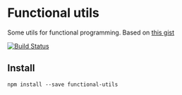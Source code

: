 # Functional utils

Some utils for functional programming. Based on [this gist](https://gist.github.com/bendc/9b05735dfa6966859025)


[![Build Status](https://travis-ci.org/koluch/functional-utils.svg?branch=master)](https://travis-ci.org/koluch/functional-utils.svg?branch=master)

## Install

    npm install --save functional-utils